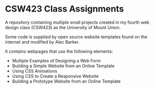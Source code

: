 # CSW423 Class Assignments
 A repository containing multiple small projects created in my fourth web design class (CSW423) as the University of Mount Union.

Some code is supplied by open source website templates found on the internet and modified by Alec Barker.

It contains webpages that use the following elements:
- Multiple Examples of Designing a Web Form
- Building a Simple Website from an Online Template
- Using CSS Animations
- Using CSS to Create a Responsive Website
- Building a Prototype Website from an Online Template
